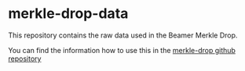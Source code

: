 # merkle-drop-data

This repository contains the raw data used in the Beamer Merkle Drop.

You can find the information how to use this in the [merkle-drop
github repository](https://github.com/beamer-bridge/merkle-drop)